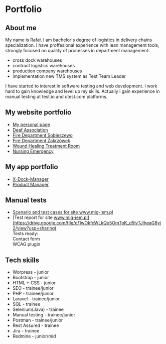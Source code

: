 # Portfolio
## About me
My name is Rafał. I am bachelor's degree of logistics in delivery chains specialization. I have proffesional experience with lean management tools, strongly focused on quality of processes in department management:
* cross dock warehouses
* contract logistics warehouses
* production company warehouses
* implementation new TMS system as Test Team Leader

I have started to interest in software testing and web development. I work hard to gain knowledge and level up my skills. Actually i gain experience in manual testing at test.io and utest.com platforms.

## My website portfolio
* [My personal page](http://www.rkendtoend.pl)
* [Deaf Association](http://www.mig-iem.pl)
* [Fire Department Sobieszewo](https://www.ospsobieszewo.pl/)
* [Fire Department Zakrzówek](https://www.ospzakrzowek.ovh/)
* [Wound Healing Treatment Room](http://www.leczenierangdansk.pl)
* [Nursing Emergency](https://www.kroplowkawdomu.pl/)

## My app portfolio
* [X-Dock-Manager](https://github.com/RKEndToEnd/x-dock-manager)
* [Product Manager](https://github.com/RKEndToEnd/product-manager)

## Manual tests
* [Scenario and test cases for site www.mig-iem.pl ](https://drive.google.com/file/d/1hnx3exwZC58aLaufFeJS21nDF0yytx-t/view?usp=sharing)  
* [Test report for site www.mig-iem.pl](https://drive.google.com/file/d/1wOkfoWLkQo5OmTpK_d5lvTJlheaG8yi2/view?usp=sharing)    
Tests ready:  
Contact form  
WCAG plugin

## Tech skills
* Worpress - junior
* Bootstrap - junior
* HTML + CSS - junior
* SEO - trainee/junior
* PHP - trainee/junior
* Laravel - trainee/junior
* SQL - trainee
* Selenium(Java) - trainee
* Manual testing - trainee/junior
* Postman - trainee/junior
* Rest Assured - trainee
* Jira - trainee
* Redmine - junior/mid
